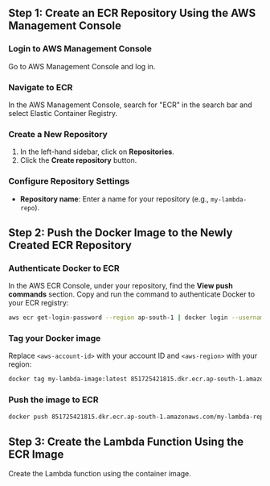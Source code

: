 ## Step 1: Create an ECR Repository Using the AWS Management Console

### Login to AWS Management Console

Go to AWS Management Console and log in.

### Navigate to ECR

In the AWS Management Console, search for "ECR" in the search bar and select Elastic Container Registry.

### Create a New Repository

1. In the left-hand sidebar, click on **Repositories**.
2. Click the **Create repository** button.

### Configure Repository Settings

- **Repository name**: Enter a name for your repository (e.g., `my-lambda-repo`).

## Step 2: Push the Docker Image to the Newly Created ECR Repository

### Authenticate Docker to ECR

In the AWS ECR Console, under your repository, find the **View push commands** section. Copy and run the command to authenticate Docker to your ECR registry:

```bash
aws ecr get-login-password --region ap-south-1 | docker login --username AWS --password-stdin 851725421815.dkr.ecr.ap-south-1.amazonaws.com
```

### Tag your Docker image

Replace `<aws-account-id>` with your account ID and `<aws-region>` with your region:

```bash
docker tag my-lambda-image:latest 851725421815.dkr.ecr.ap-south-1.amazonaws.com/my-lambda-repo:latest
```

### Push the image to ECR

```bash
docker push 851725421815.dkr.ecr.ap-south-1.amazonaws.com/my-lambda-repo:latest
```

## Step 3: Create the Lambda Function Using the ECR Image

Create the Lambda function using the container image.
